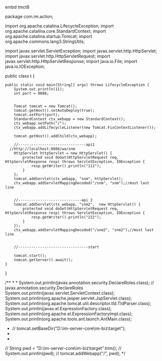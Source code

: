 embd tmct8



package com.im.action;

import org.apache.catalina.LifecycleException;
import org.apache.catalina.core.StandardContext;
import org.apache.catalina.startup.Tomcat;
import org.apache.commons.lang3.StringUtils;

import javax.servlet.ServletException;
import javax.servlet.http.HttpServlet;
import javax.servlet.http.HttpServletRequest;
import javax.servlet.http.HttpServletResponse;
import java.io.File;
import java.io.IOException;

public class t {

    public static void main(String[] args) throws LifecycleException {
        System.out.println(11);
        int port = 8088;


        Tomcat tomcat = new Tomcat();
        tomcat.getHost().setAutoDeploy(true);
        tomcat.setPort(port);
        StandardContext ctx_webapp = new StandardContext();
        ctx_webapp.setPath("/");
        ctx_webapp.addLifecycleListener(new Tomcat.FixContextListener());

        tomcat.getHost().addChild(ctx_webapp);

        //-------------------------------api1
      //http://localhost:8088/wa/snm
        HttpServlet httpServlet = new HttpServlet() {
            protected void doGet(HttpServletRequest req, HttpServletResponse resp) throws ServletException, IOException {
                resp.getWriter().println("111");
            }
        };
        tomcat.addServlet(ctx_webapp, "snm", httpServlet);
        ctx_webapp.addServletMappingDecoded("/snm", "snm");//must last line


        //-----------------------------api 2
        tomcat.addServlet(ctx_webapp, "snm2",  new HttpServlet() {
            protected void doGet(HttpServletRequest req, HttpServletResponse resp) throws ServletException, IOException {
                resp.getWriter().println("222");
            }
        });
        ctx_webapp.addServletMappingDecoded("/snm2", "snm2");//must last line


        //--------------------------------start

        tomcat.start();
        tomcat.getServer().await();
    }
}

/**
 *
 *
 System.out.println(javax.annotation.security.DeclareRoles.class);
 //  javax.annotation.security.DeclareRoles
 System.out.println(javax.servlet.ServletContext.class);
 System.out.println(org.apache.jasper.servlet.JspServlet.class);
 System.out.println(org.apache.tomcat.util.descriptor.tld.TldParser.class);
 System.out.println(javax.el.ExpressionFactory.class);
 System.out.println(org.apache.el.ExpressionFactoryImpl.class);
 System.out.println(org.apache.tools.ant.launch.AntMain.class);
 *   //  tomcat.setBaseDir("D:\\im-server-core\\im-biz\\target");
 *
 *
 //        String pwd = "D:\\im-server-core\\im-biz\\target".trim();
 //        System.out.println(pwd);
 //        tomcat.addWebapp("/", pwd);
 */
